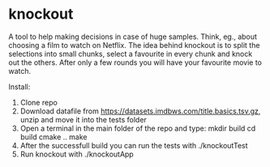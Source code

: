 # knockout
A tool to help making decisions in case of huge samples. Think, eg., about choosing a film to watch on Netflix. The idea behind knockout is to split the selections into small chunks, select a favourite in every chunk and knock out the others. After only a few rounds you will have your favourite movie to watch.

Install:
1. Clone repo
2. Download datafile from https://datasets.imdbws.com/title.basics.tsv.gz, unzip and move it into the tests folder
3. Open a terminal in the main folder of the repo and type:
	mkdir build
	cd build
	cmake ..
	make
4. After the successfull build you can run the tests with
	./knockoutTest
5. Run knockout with
	./knockoutApp
